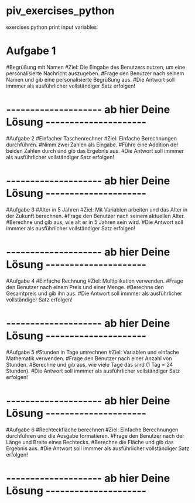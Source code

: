 # piv_exercises_python
exercises python print input variables

# Aufgabe 1
#Begrüßung mit Namen
#Ziel: Die Eingabe des Benutzers nutzen, um eine personalisierte Nachricht auszugeben.
#Frage den Benutzer nach seinem Namen und gib eine personalisierte Begrüßung aus.
#Die Antwort soll immmer als ausführlicher vollständiger Satz erfolgen!
# -------------------- ab hier Deine Lösung ---------------------



#Aufgabe 2
#Einfacher Taschenrechner
#Ziel: Einfache Berechnungen durchführen.
#Nimm zwei Zahlen als Eingabe.
#Führe eine Addition der beiden Zahlen durch und gib das Ergebnis aus.
#Die Antwort soll immmer als ausführlicher vollständiger Satz erfolgen!
# -------------------- ab hier Deine Lösung ---------------------



#Aufgabe 3
#Alter in 5 Jahren
#Ziel: Mit Variablen arbeiten und das Alter in der Zukunft berechnen.
#Frage den Benutzer nach seinem aktuellen Alter.
#Berechne und gib aus, wie alt er in 5 Jahren sein wird.
#Die Antwort soll immmer als ausführlicher vollständiger Satz erfolgen!
# -------------------- ab hier Deine Lösung ---------------------



#Aufgabe 4
#Einfache Rechnung
#Ziel: Multiplikation verwenden.
#Frage den Benutzer nach einem Preis und einer Menge.
#Berechne den Gesamtpreis und gib ihn aus.
#Die Antwort soll immmer als ausführlicher vollständiger Satz erfolgen!
# -------------------- ab hier Deine Lösung ---------------------



#Aufgabe 5
#Stunden in Tage umrechnen
#Ziel: Variablen und einfache Mathematik verwenden.
#Frage den Benutzer nach einer Anzahl von Stunden.
#Berechne und gib aus, wie viele Tage das sind (1 Tag = 24 Stunden).
#Die Antwort soll immmer als ausführlicher vollständiger Satz erfolgen!
# -------------------- ab hier Deine Lösung ---------------------



#Aufgabe 6
#Rechteckfläche berechnen
#Ziel: Einfache Berechnungen durchführen und die Ausgabe formatieren.
#Frage den Benutzer nach der Länge und Breite eines Rechtecks.
#Berechne die Fläche und gib das Ergebnis aus.
#Die Antwort soll immmer als ausführlicher vollständiger Satz erfolgen!
# -------------------- ab hier Deine Lösung ---------------------


